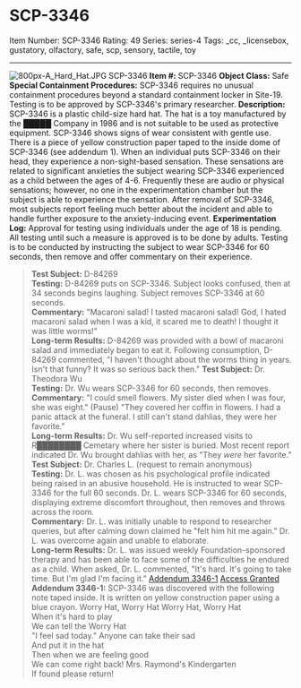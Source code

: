 # SCP-3346
Item Number: SCP-3346
Rating: 49
Series: series-4
Tags: _cc, _licensebox, gustatory, olfactory, safe, scp, sensory, tactile, toy

---

![800px-A_Hard_Hat.JPG](https://upload.wikimedia.org/wikipedia/commons/thumb/3/35/A_Hard_Hat.JPG/800px-A_Hard_Hat.JPG)
SCP-3346
**Item #:** SCP-3346
**Object Class:** Safe
**Special Containment Procedures:** SCP-3346 requires no unusual containment procedures beyond a standard containment locker in Site-19. Testing is to be approved by SCP-3346's primary researcher.
**Description:** SCP-3346 is a plastic child-size hard hat. The hat is a toy manufactured by the █████ Company in 1986 and is not suitable to be used as protective equipment. SCP-3346 shows signs of wear consistent with gentle use. There is a piece of yellow construction paper taped to the inside dome of SCP-3346 (see addendum 1).
When an individual puts SCP-3346 on their head, they experience a non-sight-based sensation. These sensations are related to significant anxieties the subject wearing SCP-3346 experienced as a child between the ages of 4-6. Frequently these are audio or physical sensations; however, no one in the experimentation chamber but the subject is able to experience the sensation. After removal of SCP-3346, most subjects report feeling much better about the incident and able to handle further exposure to the anxiety-inducing event.
**Experimentation Log:** Approval for testing using individuals under the age of 18 is pending. All testing until such a measure is approved is to be done by adults. Testing is to be conducted by instructing the subject to wear SCP-3346 for 60 seconds, then remove and offer commentary on their experience.
> **Test Subject:** D-84269  
>  **Testing:** D-84269 puts on SCP-3346. Subject looks confused, then at 34 seconds begins laughing. Subject removes SCP-3346 at 60 seconds.  
>  **Commentary:** "Macaroni salad! I tasted macaroni salad! God, I hated macaroni salad when I was a kid, it scared me to death! I thought it was little worms!"  
>  **Long-term Results:** D-84269 was provided with a bowl of macaroni salad and immediately began to eat it. Following consumption, D-84269 commented, "I haven't thought about the worms thing in years. Isn't that funny? It was so serious back then."
> **Test Subject:** Dr. Theodora Wu  
>  **Testing:** Dr. Wu wears SCP-3346 for 60 seconds, then removes.  
>  **Commentary:** "I could smell flowers. My sister died when I was four, she was eight." (Pause) "They covered her coffin in flowers. I had a panic attack at the funeral. I still can't stand dahlias, they were her favorite."  
>  **Long-term Results:** Dr. Wu self-reported increased visits to R████████ Cemetary where her sister is buried. Most recent report indicated Dr. Wu brought dahlias with her, as "They _were_ her favorite."
> **Test Subject:** Dr. Charles L. (request to remain anonymous)  
>  **Testing:** Dr. L. was chosen as his psychological profile indicated being raised in an abusive household. He is instructed to wear SCP-3346 for the full 60 seconds. Dr. L. wears SCP-3346 for 60 seconds, displaying extreme discomfort throughout, then removes and throws across the room.  
>  **Commentary:** Dr. L. was initially unable to respond to researcher queries, but after calming down claimed he "felt him hit me again." Dr. L. was overcome again and unable to elaborate.  
>  **Long-term Results:** Dr. L. was issued weekly Foundation-sponsored therapy and has been able to face some of the difficulties he endured as a child. When asked, Dr. L. commented, "It's hard. It's going to take time. But I'm glad I'm facing it."
[Addendum 3346-1](javascript:;)
[Access Granted](javascript:;)
**Addendum 3346-1:** SCP-3346 was discovered with the following note taped inside. It is written on yellow construction paper using a blue crayon.
> Worry Hat, Worry Hat
> Worry Hat, Worry Hat  
>  When it's hard to play  
>  We can tell the Worry Hat  
>  "I feel sad today."
> Anyone can take their sad  
>  And put it in the hat  
>  Then when we are feeling good  
>  We can come right back!
> Mrs. Raymond's Kindergarten  
>  If found please return!